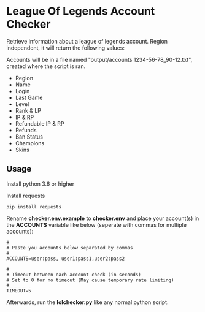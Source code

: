 # League Of Legends Account Checker

Retrieve information about a league of legends account. Region independent, it will return the following values:

Accounts will be in a file named "output/accounts 1234-56-78_90-12.txt", created where the script is ran.

- Region
- Name
- Login
- Last Game
- Level
- Rank & LP
- IP & RP
- Refundable IP & RP
- Refunds
- Ban Status
- Champions
- Skins

## Usage

Install python 3.6 or higher

Install requests

```
pip install requests
```

Rename **checker.env.example** to **checker.env** and place your account(s) in the **ACCOUNTS** variable like below (seperate with commas for multiple accounts):

```
#
# Paste you accounts below separated by commas
#
ACCOUNTS=user:pass, user1:pass1,user2:pass2

#
# Timeout between each account check (in seconds)
# Set to 0 for no timeout (May cause temporary rate limiting)
#
TIMEOUT=5
```

Afterwards, run the **lolchecker.py** like any normal python script.
